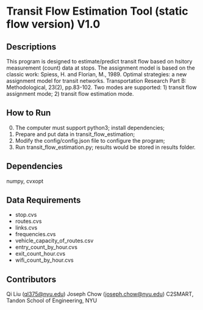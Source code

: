 # Transit Flow Estimation Tool (static flow version) V1.0

## Descriptions
This program is designed to estimate/predict transit flow based on hsitory measurement (count) data at stops.
The assignment model is based on the classic work: 
Spiess, H. and Florian, M., 1989. Optimal strategies: a new assignment model for transit networks. Transportation Research Part B: Methodological, 23(2), pp.83-102.
Two modes are supported: 1) transit flow assignment mode; 2) transit flow estimation mode.

## How to Run
0. The computer must support python3; install dependencies;
1. Prepare and put data in transit_flow_estimation;
2. Modify the config/config.json file to configure the program;
3. Run transit_flow_estimation.py; results would be stored in results folder.

## Dependencies
numpy, cvxopt

## Data Requirements
 - stop.cvs
 - routes.cvs
 - links.cvs
 - frequencies.cvs
 - vehicle_capacity_of_routes.csv
 - entry_count_by_hour.cvs
 - exit_count_hour.cvs
 - wifi_count_by_hour.cvs

## Contributors
Qi Liu (ql375@nyu.edu)
Joseph Chow (joseph.chow@nyu.edu)
C2SMART, Tandon School of Engineering, NYU
